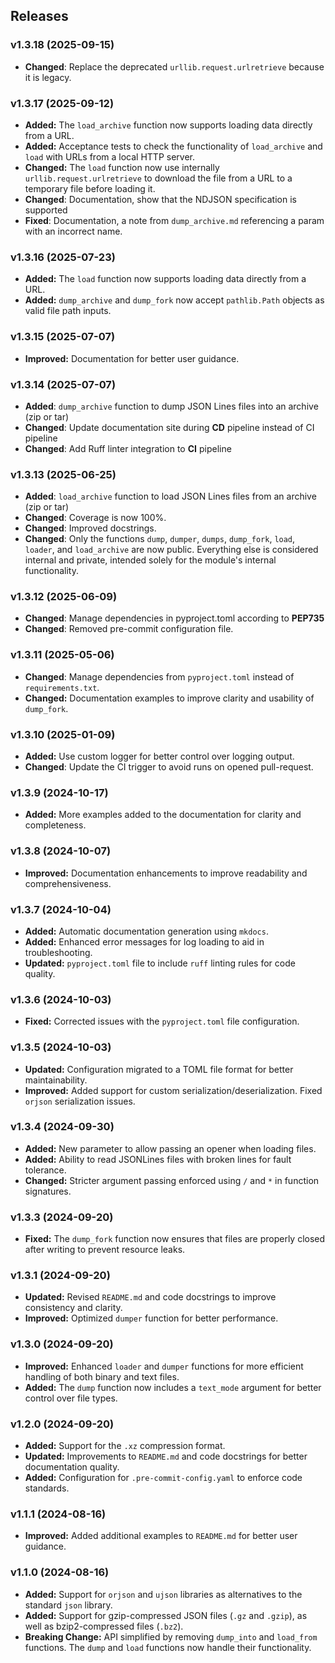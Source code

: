 ## Releases

### v1.3.18 (2025-09-15)

- **Changed**: Replace the deprecated `urllib.request.urlretrieve` because it is legacy.

### v1.3.17 (2025-09-12)

- **Added:** The `load_archive` function now supports loading data directly from a URL.
- **Added:** Acceptance tests to check the functionality of `load_archive` and `load` with URLs from a local HTTP server.
- **Changed:** The `load` function now use internally `urllib.request.urlretrieve` to download the file from a URL to a temporary file before loading it.
- **Changed**: Documentation, show that the NDJSON specification is supported
- **Fixed**: Documentation, a note from `dump_archive.md` referencing a param with an incorrect name.

### v1.3.16 (2025-07-23)

- **Added:** The `load` function now supports loading data directly from a URL.
- **Added:** `dump_archive` and `dump_fork` now accept `pathlib.Path` objects as valid file path inputs.

### v1.3.15 (2025-07-07)

- **Improved:** Documentation for better user guidance.

### v1.3.14 (2025-07-07)

- **Added**: `dump_archive` function to dump JSON Lines files into an archive (zip or tar)
- **Changed**: Update documentation site during **CD** pipeline instead of CI pipeline
- **Changed**: Add Ruff linter integration to **CI** pipeline

### v1.3.13 (2025-06-25)

- **Added**: `load_archive` function to load JSON Lines files from an archive (zip or tar)
- **Changed**: Coverage is now 100%.
- **Changed**: Improved docstrings.
- **Changed**: Only the functions `dump`, `dumper`, `dumps`, `dump_fork`, `load`, `loader`, and `load_archive` are now
  public. Everything else is considered internal and private, intended solely for the module's internal functionality.

### v1.3.12 (2025-06-09)

- **Changed**: Manage dependencies in pyproject.toml according to **PEP735**
- **Changed**: Removed pre-commit configuration file.

### v1.3.11 (2025-05-06)

- **Changed**: Manage dependencies from `pyproject.toml` instead of `requirements.txt`.
- **Changed:** Documentation examples to improve clarity and usability of `dump_fork`.

### v1.3.10 (2025-01-09)

- **Added:** Use custom logger for better control over logging output.
- **Changed**: Update the CI trigger to avoid runs on opened pull-request.

### v1.3.9 (2024-10-17)

- **Added:** More examples added to the documentation for clarity and completeness.

### v1.3.8 (2024-10-07)

- **Improved:** Documentation enhancements to improve readability and comprehensiveness.

### v1.3.7 (2024-10-04)

- **Added:** Automatic documentation generation using `mkdocs`.
- **Added:** Enhanced error messages for log loading to aid in troubleshooting.
- **Updated:** `pyproject.toml` file to include `ruff` linting rules for code quality.

### v1.3.6 (2024-10-03)

- **Fixed:** Corrected issues with the `pyproject.toml` file configuration.

### v1.3.5 (2024-10-03)

- **Updated:** Configuration migrated to a TOML file format for better maintainability.
- **Improved:** Added support for custom serialization/deserialization. Fixed `orjson` serialization issues.

### v1.3.4 (2024-09-30)

- **Added:** New parameter to allow passing an opener when loading files.
- **Added:** Ability to read JSONLines files with broken lines for fault tolerance.
- **Changed:** Stricter argument passing enforced using `/` and `*` in function signatures.

### v1.3.3 (2024-09-20)

- **Fixed:** The `dump_fork` function now ensures that files are properly closed after writing to prevent resource
  leaks.

### v1.3.1 (2024-09-20)

- **Updated:** Revised `README.md` and code docstrings to improve consistency and clarity.
- **Improved:** Optimized `dumper` function for better performance.

### v1.3.0 (2024-09-20)

- **Improved:** Enhanced `loader` and `dumper` functions for more efficient handling of both binary and text files.
- **Added:** The `dump` function now includes a `text_mode` argument for better control over file types.

### v1.2.0 (2024-09-20)

- **Added:** Support for the `.xz` compression format.
- **Updated:** Improvements to `README.md` and code docstrings for better documentation quality.
- **Added:** Configuration for `.pre-commit-config.yaml` to enforce code standards.

### v1.1.1 (2024-08-16)

- **Improved:** Added additional examples to `README.md` for better user guidance.

### v1.1.0 (2024-08-16)

- **Added:** Support for `orjson` and `ujson` libraries as alternatives to the standard `json` library.
- **Added:** Support for gzip-compressed JSON files (`.gz` and `.gzip`), as well as bzip2-compressed files (`.bz2`).
- **Breaking Change:** API simplified by removing `dump_into` and `load_from` functions. The `dump` and `load` functions
  now handle their functionality.
